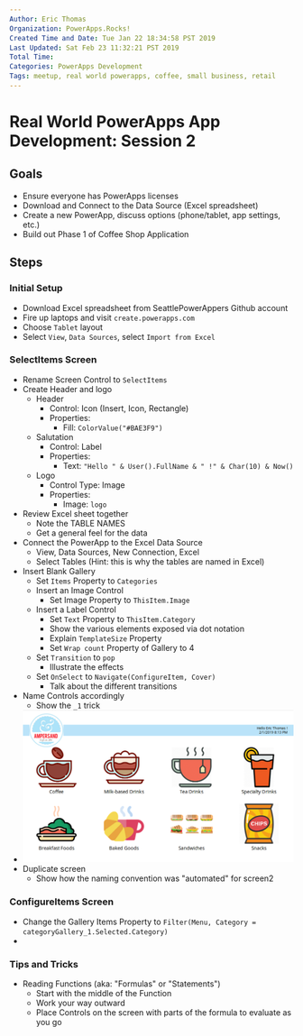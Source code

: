 ```yaml
---
Author: Eric Thomas
Organization: PowerApps.Rocks!
Created Time and Date: Tue Jan 22 18:34:58 PST 2019
Last Updated: Sat Feb 23 11:32:21 PST 2019
Total Time:
Categories: PowerApps Development
Tags: meetup, real world powerapps, coffee, small business, retail
---
```


# Real World PowerApps App Development: Session 2

## Goals

- Ensure everyone has PowerApps licenses
- Download and Connect to the Data Source (Excel spreadsheet)
- Create a new PowerApp, discuss options (phone/tablet, app settings, etc.)
- Build out Phase 1 of Coffee Shop Application

## Steps

### Initial Setup


- Download Excel spreadsheet from SeattlePowerAppers Github account
- Fire up laptops and visit `create.powerapps.com`
- Choose `Tablet` layout
- Select `View`, `Data Sources`, select `Import from Excel`

### SelectItems Screen

- Rename Screen Control to `SelectItems`
- Create Header and logo
    - Header
        - Control: Icon (Insert, Icon, Rectangle)
        - Properties:
            - Fill: `ColorValue("#BAE3F9")`
    - Salutation
        - Control: Label
        - Properties:
            - Text: `"Hello " & User().FullName & " !" & Char(10) & Now()`
    - Logo
        - Control Type: Image
        - Properties:
            - Image: `logo`
- Review Excel sheet together
    - Note the TABLE NAMES
    - Get a general feel for the data
- Connect the PowerApp to the Excel Data Source
    - View, Data Sources, New Connection, Excel
    - Select Tables (Hint: this is why the tables are named in Excel)
- Insert Blank Gallery
    - Set `Items` Property to `Categories`
    - Insert an Image Control
        - Set Image Property to `ThisItem.Image`
    - Insert a Label Control
        - Set `Text` Property to `ThisItem.Category`
        - Show the various elements exposed via dot notation
        - Explain `TemplateSize` Property
        - Set `Wrap count` Property of Gallery to 4
    - Set `Transition` to `pop`
        - Illustrate the effects
    - Set `OnSelect` to `Navigate(ConfigureItem, Cover)`
        - Talk about the different transitions
- Name Controls accordingly
    - Show the `_1` trick
- ![](./2019-02-01-20-53-09.png)
- Duplicate screen
    - Show how the naming convention was "automated" for screen2

### ConfigureItems Screen

- Change the Gallery Items Property to `Filter(Menu, Category = categoryGallery_1.Selected.Category)`
- 

### Tips and Tricks

- Reading Functions (aka: "Formulas" or "Statements")
    - Start with the middle of the Function
    - Work your way outward
    - Place Controls on the screen with parts of the formula to evaluate as you go